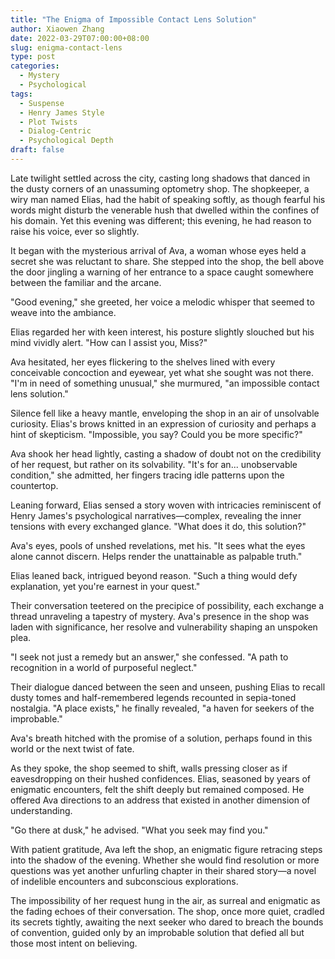 ```yaml
---
title: "The Enigma of Impossible Contact Lens Solution"
author: Xiaowen Zhang
date: 2022-03-29T07:00:00+08:00
slug: enigma-contact-lens
type: post
categories:
  - Mystery
  - Psychological
tags:
  - Suspense
  - Henry James Style
  - Plot Twists
  - Dialog-Centric
  - Psychological Depth
draft: false
---
```


Late twilight settled across the city, casting long shadows that danced in the dusty corners of an unassuming optometry shop. The shopkeeper, a wiry man named Elias, had the habit of speaking softly, as though fearful his words might disturb the venerable hush that dwelled within the confines of his domain. Yet this evening was different; this evening, he had reason to raise his voice, ever so slightly. 

It began with the mysterious arrival of Ava, a woman whose eyes held a secret she was reluctant to share. She stepped into the shop, the bell above the door jingling a warning of her entrance to a space caught somewhere between the familiar and the arcane. 

"Good evening," she greeted, her voice a melodic whisper that seemed to weave into the ambiance. 

Elias regarded her with keen interest, his posture slightly slouched but his mind vividly alert. "How can I assist you, Miss?"

Ava hesitated, her eyes flickering to the shelves lined with every conceivable concoction and eyewear, yet what she sought was not there. "I'm in need of something unusual," she murmured, "an impossible contact lens solution."

Silence fell like a heavy mantle, enveloping the shop in an air of unsolvable curiosity. Elias's brows knitted in an expression of curiosity and perhaps a hint of skepticism. "Impossible, you say? Could you be more specific?"

Ava shook her head lightly, casting a shadow of doubt not on the credibility of her request, but rather on its solvability. "It's for an... unobservable condition," she admitted, her fingers tracing idle patterns upon the countertop.

Leaning forward, Elias sensed a story woven with intricacies reminiscent of Henry James's psychological narratives—complex, revealing the inner tensions with every exchanged glance. "What does it do, this solution?"

Ava's eyes, pools of unshed revelations, met his. "It sees what the eyes alone cannot discern. Helps render the unattainable as palpable truth."

Elias leaned back, intrigued beyond reason. "Such a thing would defy explanation, yet you're earnest in your quest."

Their conversation teetered on the precipice of possibility, each exchange a thread unraveling a tapestry of mystery. Ava's presence in the shop was laden with significance, her resolve and vulnerability shaping an unspoken plea.

"I seek not just a remedy but an answer," she confessed. "A path to recognition in a world of purposeful neglect."

Their dialogue danced between the seen and unseen, pushing Elias to recall dusty tomes and half-remembered legends recounted in sepia-toned nostalgia. "A place exists," he finally revealed, "a haven for seekers of the improbable."

Ava's breath hitched with the promise of a solution, perhaps found in this world or the next twist of fate.

As they spoke, the shop seemed to shift, walls pressing closer as if eavesdropping on their hushed confidences. Elias, seasoned by years of enigmatic encounters, felt the shift deeply but remained composed. He offered Ava directions to an address that existed in another dimension of understanding.

"Go there at dusk," he advised. "What you seek may find you."

With patient gratitude, Ava left the shop, an enigmatic figure retracing steps into the shadow of the evening. Whether she would find resolution or more questions was yet another unfurling chapter in their shared story—a novel of indelible encounters and subconscious explorations.

The impossibility of her request hung in the air, as surreal and enigmatic as the fading echoes of their conversation. The shop, once more quiet, cradled its secrets tightly, awaiting the next seeker who dared to breach the bounds of convention, guided only by an improbable solution that defied all but those most intent on believing.